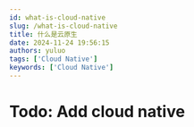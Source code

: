 ```yaml
---
id: what-is-cloud-native
slug: /what-is-cloud-native
title: 什么是云原生
date: 2024-11-24 19:56:15
authors: yuluo
tags: ['Cloud Native']
keywords: ['Cloud Native']
---
```


<!-- truncate -->

# Todo: Add cloud native
